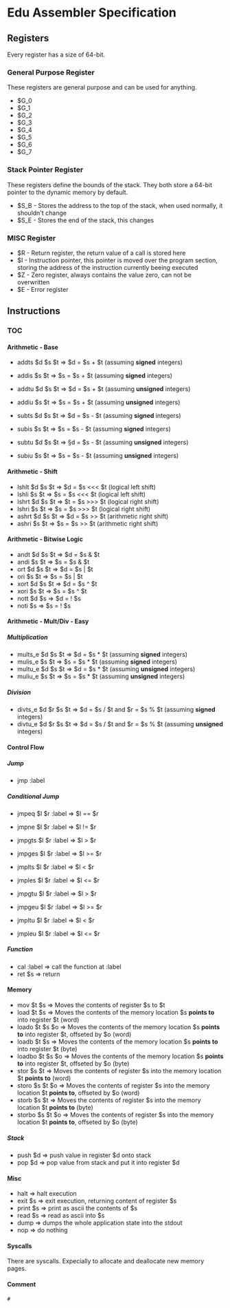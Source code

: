 # Edu Assembler Specification

## Registers

Every register has a size of 64-bit.

### General Purpose Register

These registers are general purpose and can be used for anything.

 * $G_0
 * $G_1
 * $G_2
 * $G_3
 * $G_4
 * $G_5
 * $G_6
 * $G_7

### Stack Pointer Register

These registers define the bounds of the stack. They both store a 64-bit pointer to the dynamic memory by default.

 * $S_B - Stores the address to the top of the stack, when used normally, it shouldn't change
 * $S_E - Stores the end of the stack, this changes

### MISC Register

 * $R - Return register, the return value of a call is stored here
 * $I - Instruction pointer, this pointer is moved over the program section, storing the address of the instruction currently beeing executed
 * $Z - Zero register, always contains the value zero, can not be overwritten
 * $E - Error register

## Instructions

### TOC

#### Arithmetic - Base
 * addts $d $s $t => $d = $s + $t (assuming **signed** integers)
 * addis $s $t    => $s = $s + $t (assuming **signed** integers)
 * addtu $d $s $t => $d = $s + $t (assuming **unsigned** integers) 
 * addiu $s $t    => $s = $s + $t (assuming **unsigned** integers)

 * subts $d $s $t => $d = $s - $t (assuming **signed** integers)
 * subis $s $t    => $s = $s - $t (assuming **signed** integers)
 * subtu $d $s $t => §d = $s - $t (assuming **unsigned** integers)
 * subiu $s $t    => $s = $s - $t (assuming **unsigned** integers)

#### Arithmetic - Shift
 * lshlt $d $s $t => $d = $s <<< $t (logical left shift)
 * lshli $s $t    => $s = $s <<< $t (logical left shift)
 * lshrt $d $s $t => $t = $s >>> $t (logical right shift)
 * lshri $s $t    => $s = $s >>> $t (logical right shift)
 * ashrt $d $s $t => $d = $s >>  $t (arithmetic right shift)
 * ashri $s $t    => $s = $s >>  $t (arithmetic right shift)

#### Arithmetic - Bitwise Logic
 * andt $d $s $t  => $d = $s & $t
 * andi $s $t     => $s = $s & $t
 * ort  $d $s $t  => $d = $s | $t
 * ori  $s $t     => $s = $s | $t
 * xort $d $s $t  => $d = $s ^ $t
 * xori $s $t     => $s = $s ^ $t
 * nott $d $s     => $d = ! $s
 * noti $s        => $s = ! $s


#### Arithmetic - Mult/Div - Easy

##### Multiplication
 * mults_e $d $s $t => $d = $s * $t (assuming **signed** integers) 
 * mulis_e $s $t    => $s = $s * $t (assuming **signed** integers)
 * multu_e $d $s $t => $d = $s * $t (assuming **unsigned** integers)
 * muliu_e $s $t    => $s = $s * $t (assuming **unsigned** integers)

##### Division
 * divts_e $d $r $s $t => $d = $s / $t and $r = $s % $t (assuming **signed** integers)
 * divtu_e $d $r $s $t => $d = $s / $t and $r = $s % $t (assuming **unsigned** integers)

#### Control Flow

##### Jump
 * jmp :label

##### Conditional Jump
 * jmpeq  $l $r :label => $l == $r
 * jmpne  $l $r :label => $l != $r

 * jmpgts $l $r :label => $l >  $r
 * jmpges $l $r :label => $l >= $r
 * jmplts $l $r :label => $l <  $r
 * jmples $l $r :label => $l <= $r

 * jmpgtu $l $r :label => $l >  $r
 * jmpgeu $l $r :label => $l >= $r
 * jmpltu $l $r :label => $l <  $r
 * jmpleu $l $r :label => $l <= $r

##### Function
 * cal :label => call the function at :label
 * ret $s => return

#### Memory
 * mov    $t $s    => Moves the contents of register $s to $t
 * load   $t $s    => Moves the contents of the memory location $s **points to** into register $t                  (word)
 * loado  $t $s $o => Moves the contents of the memory location $s **points to** into register $t, offseted by $o  (word)
 * loadb  $t $s    => Moves the contents of the memory location $s **points to** into register $t                  (byte)
 * loadbo $t $s $o => Moves the contents of the memory location $s **points to** into register $t, offseted by $o  (byte)
 * stor   $s $t    => Moves the contents of register $s into the memory location $t **points to**                  (word)
 * storo  $s $t $o => Moves the contents of register $s into the memory location $t **points to**, offseted by $o  (word)
 * storb  $s $t    => Moves the contents of register $s into the memory location $t **points to**                  (byte)
 * storbo $s $t $o => Moves the contents of register $s into the memory location $t **points to**, offseted by $o  (byte)

##### Stack
 * push $d => push value in register $d onto stack
 * pop  $d => pop value from stack and put it into register $d

#### Misc
 * halt     => halt execution
 * exit  $s => exit execution, returning content of register $s 
 * print $s => print as ascii the contents of $s
 * read  $s => read  as ascii into $s
 * dump     => dumps the whole application state into the stdout
 * nop      => do nothing

#### Syscalls

There are syscalls. Expecially to allocate and deallocate new memory pages.

#### Comment

`# `

